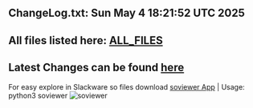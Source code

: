 ChangeLog.txt: Sun May  4 18:21:52 UTC 2025
---
All files listed here: [ALL_FILES](./AALL_FILES.md)
---
Latest Changes can be found [here](https://github.com/rizitis/Slackware64-Current-sofiles/compare/main%40%7B1day%7D...main)
---
For easy explore in Slackware so files download [soviewer App](https://github.com/rizitis/Slackware64-Current-sofiles/releases/download/20250127/soviewer) | Usage: python3 soviewer
![soviewer](https://github.com/rizitis/Slackware64-Current-sofiles/releases/download/20250127/soviewer.png)
